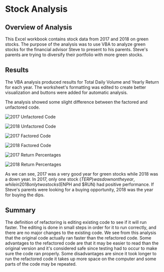 # Stock Analysis

## Overview of Analysis

This Excel workbook contains stock data from 2017 and 2018 on green stocks. The purpose of the analysis was to use VBA to analyze green stocks for the financial advisor Steve to present to his parents. Steve's parents are trying to diversify their portfolio with more green stocks.

## Results

The VBA analysis produced results for Total Daily Volume and Yearly Return for each year. The worksheet's formatting was edited to create better visualization and buttons were added for automatic analysis.

The analysis showed some slight difference between the factored and unfactored code.

![2017 Unfactored Code](../Module%202/resources/time%20before%20refactor%202017.png)

![2018 Unfactored Code](../Module%202/resources/time%20before%20refactor%202018.png)

![2017 Factored Code](../Module%202/resources/time%20after%20refactor%202017.png)

![2018 Factored Code](../Module%202/resources/time%20after%20refactor%202018.png)

![2017 Return Percentages](../Module%202/resources/2017%20analysis.png)

![2018 Return Percentages](../Module%202/resources/2018%20analysis.png)

As we can see, 2017 was a very good year for green stocks while 2018 was a down year. In 2017, only one stock ($TERP) was down on the year, while in 2018 only two stocks ($ENPH and $RUN) had positive performance. If Steve's parents were looking for a buying opportunity, 2018 was the year for buying the dips.

## Summary

The definition of refactoring is editing existing code to see if it will run faster. The editing is done in small steps in order for it to run correctly, and there are no major changes to the existing code. We see from this analysis that the original code actually ran faster than the refactored code. Some advantages to the refactored code are that it may be easier to read than the original version and it's considered safe since testing had to occur to make sure the code ran properly. Some disadvantages are since it took longer to run the refactored code it takes up more space on the computer and some parts of the code may be repeated.

